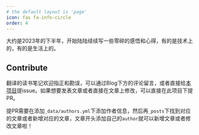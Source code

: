 ```yaml
---
# the default layout is 'page'
icon: fas fa-info-circle
order: 4
---
```


大约是2023年的下半年，开始陆陆续续写一些零碎的感悟和心得，有的是技术上的，有的是生活上的。


Contribute
----

翻译的读书笔记欢迎指正和勘误，可以通过Blog下方的评论留言，或者直接给[本项目](https://github.com/Paynezheng/Paynezheng.github.io)提issue。如果想要发表文章或者直接在文章上修改，可以直接在此项目下提PR。

提PR需要在添加`_data/authors.yml`下添加作者信息，然后再`_posts`下找到对应的文章或者新增对应的文章，文章开头添加自己的`author`就可以新增文章或者修改文章啦！